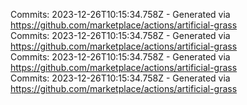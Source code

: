 Commits: 2023-12-26T10:15:34.758Z - Generated via https://github.com/marketplace/actions/artificial-grass
<br>
Commits: 2023-12-26T10:15:34.758Z - Generated via https://github.com/marketplace/actions/artificial-grass
<br>
Commits: 2023-12-26T10:15:34.758Z - Generated via https://github.com/marketplace/actions/artificial-grass
<br>
Commits: 2023-12-26T10:15:34.758Z - Generated via https://github.com/marketplace/actions/artificial-grass
<br>

